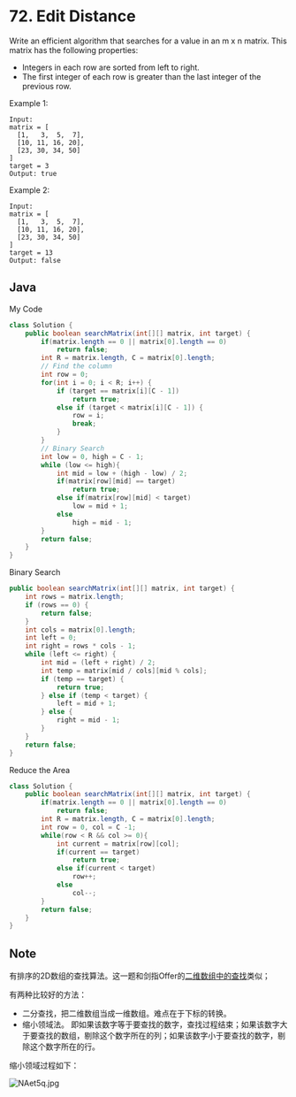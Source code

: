 # 72. Edit Distance

Write an efficient algorithm that searches for a value in an m x n matrix. This matrix has the following properties:

- Integers in each row are sorted from left to right.
- The first integer of each row is greater than the last integer of the previous row.

Example 1:

```
Input:
matrix = [
  [1,   3,  5,  7],
  [10, 11, 16, 20],
  [23, 30, 34, 50]
]
target = 3
Output: true
```

Example 2:

```
Input:
matrix = [
  [1,   3,  5,  7],
  [10, 11, 16, 20],
  [23, 30, 34, 50]
]
target = 13
Output: false
```


## Java

My Code
``` java
class Solution {
    public boolean searchMatrix(int[][] matrix, int target) {
        if(matrix.length == 0 || matrix[0].length == 0)
            return false;
        int R = matrix.length, C = matrix[0].length;
        // Find the column
        int row = 0;
        for(int i = 0; i < R; i++) {
            if (target == matrix[i][C - 1])
                return true;
            else if (target < matrix[i][C - 1]) {
                row = i;
                break;
            }
        }
        // Binary Search
        int low = 0, high = C - 1;
        while (low <= high){
            int mid = low + (high - low) / 2;
            if(matrix[row][mid] == target)
                return true;
            else if(matrix[row][mid] < target)
                low = mid + 1;
            else 
                high = mid - 1;
        }
        return false;
    }
}
```

Binary Search

```java
public boolean searchMatrix(int[][] matrix, int target) {
    int rows = matrix.length;
    if (rows == 0) {
        return false;
    }
    int cols = matrix[0].length;
    int left = 0;
    int right = rows * cols - 1;
    while (left <= right) {
        int mid = (left + right) / 2;
        int temp = matrix[mid / cols][mid % cols];
        if (temp == target) {
            return true;
        } else if (temp < target) {
            left = mid + 1;
        } else {
            right = mid - 1;
        }
    }
    return false;
}

```

Reduce the Area
```java
class Solution {
    public boolean searchMatrix(int[][] matrix, int target) {
        if(matrix.length == 0 || matrix[0].length == 0)
            return false;
        int R = matrix.length, C = matrix[0].length;
        int row = 0, col = C -1;
        while(row < R && col >= 0){
            int current = matrix[row][col];
            if(current == target)
                return true;
            else if(current < target)
                row++;
            else
                col--;
        }
        return false;
    }
}
```
## Note

有排序的2D数组的查找算法。这一题和剑指Offer的[二维数组中的查找](https://www.nowcoder.com/practice/abc3fe2ce8e146608e868a70efebf62e)类似；

有两种比较好的方法：

- 二分查找，把二维数组当成一维数组。难点在于下标的转换。
- 缩小领域法。 即如果该数字等于要查找的数字，查找过程结束；如果该数字大于要查找的数组，剔除这个数字所在的列；如果该数字小于要查找的数字，剔除这个数字所在的行。

缩小领域过程如下：

![NAet5q.jpg](https://s1.ax1x.com/2020/06/17/NAet5q.jpg)

